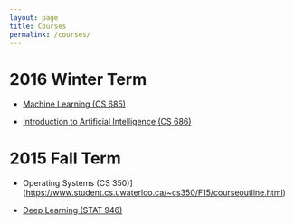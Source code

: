 ```yaml
---
layout: page
title: Courses
permalink: /courses/
---
```


# 2016 Winter Term 

+ [Machine Learning (CS 685)](https://cs.uwaterloo.ca/~ppoupart/teaching/cs485-winter16/)

+ [Introduction to Artificial Intelligence (CS 686)](https://cs.uwaterloo.ca/~klarson/teaching/W16-486/)

# 2015 Fall Term

+ Operating Systems (CS 350)](https://www.student.cs.uwaterloo.ca/~cs350/F15/courseoutline.html)

+ [Deep Learning  (STAT 946)](https://uwaterloo.ca/data-science/deep-learning) 

